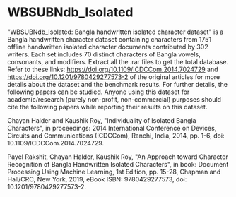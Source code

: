 # WBSUBNdb_Isolated
"WBSUBNdb_Isolated: Bangla handwritten isolated character dataset" is a Bangla handwritten character dataset containing characters from 1751 offline handwritten isolated character documents contributed by 302 writers. Each set includes 70 distinct characters of Bangla vowels, consonants, and modifiers.
Extract all the .rar files to get the total database. Refer to these links:  https://doi.org/10.1109/ICDCCom.2014.7024729 and https://doi.org/10.1201/9780429277573-2 of the original articles for more details about the dataset and the benchmark results. For further details, the following papers can be studied. Anyone using this dataset for academic/research (purely non-profit, non-commercial) purposes should cite the following papers while reporting their results on this dataset.

Chayan Halder and Kaushik Roy, "Individuality of Isolated Bangla Characters", in proceedings: 2014 International Conference on Devices, Circuits and Communications (ICDCCom), Ranchi, India, 2014, pp. 1-6, doi: 10.1109/ICDCCom.2014.7024729.

Payel Rakshit, Chayan Halder, Kaushik Roy, "An Approach toward Character Recognition of Bangla Handwritten Isolated Characters", in book: Document Processing Using Machine Learning, 1st Edition, pp. 15-28, Chapman and Hall/CRC, New York, 2019, eBook ISBN: 9780429277573, doi: 10.1201/9780429277573-2.
